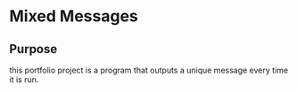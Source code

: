 # Mixed Messages

## Purpose

this portfolio project is a program that outputs a unique message every time it is run.

